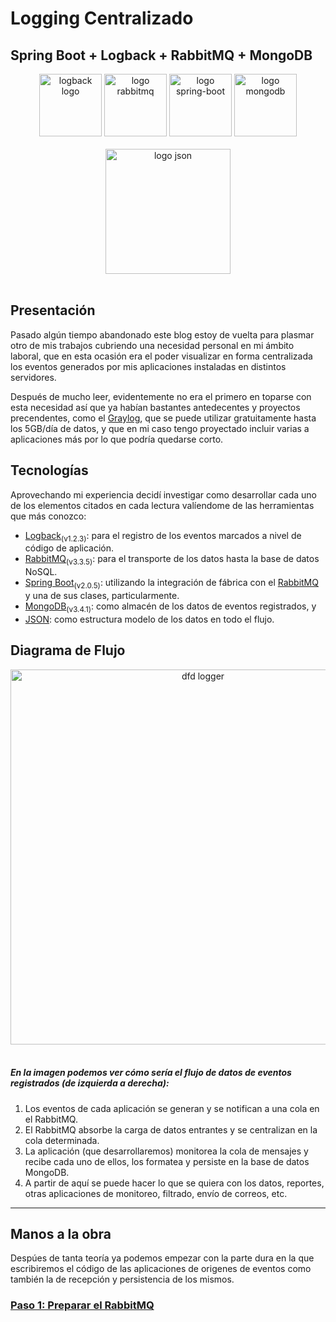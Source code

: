 # Logging Centralizado

## Spring Boot + Logback + RabbitMQ + MongoDB

<div align="center">
<img src="https://drive.google.com/uc?id=1AocSmYP20Lu3o0jIai-O3N2dCkwzRMl2" width="100" alt="logback logo"/>
<img src="https://drive.google.com/uc?id=10DadrJ-pfkwcWLIEQXkrnt0A7lHIxZyk" width="100" alt="logo rabbitmq"/>
<img src="https://drive.google.com/uc?id=173WPgVpK5eHkAyI84qLo_d8lNE0bcvb-" width="100" alt="logo spring-boot"/>
<img src="https://drive.google.com/uc?id=1VM92SaWbjKGYUAibjhEkrXI0K_RrADBm" width="100" alt="logo mongodb"/>
</div><br/>
<div align="center">
<img src="https://drive.google.com/uc?id=1gIX_QEYZFQTYoAlCS6Ab9XlkERxFStUS" width="200" alt="logo json"/>
</div>
<br/>

## Presentación

Pasado algún tiempo abandonado este blog estoy de vuelta para plasmar otro de mis trabajos  cubriendo una necesidad personal en mi ámbito laboral, que en esta ocasión era el poder visualizar en forma centralizada los eventos generados por mis aplicaciones instaladas en distintos servidores.

Después de mucho leer, evidentemente no era el primero en toparse con esta necesidad así que ya habían bastantes antedecentes y proyectos precendentes, como el  [Graylog](https://www.graylog.org/overview), que se puede utilizar gratuitamente hasta los 5GB/día de datos, y que en mi caso tengo proyectado incluir varias a aplicaciones más por lo que podría quedarse corto.


## Tecnologías

Aprovechando mi experiencia decidí investigar como desarrollar cada uno de los elementos citados en cada lectura valíendome de las herramientas que más conozco:

- [Logback](https://logback.qos.ch/)<sub>(v1.2.3)</sub>: para el registro de los eventos marcados a nivel de código de aplicación.
- [RabbitMQ](https://www.rabbitmq.com/)<sub>(v3.3.5)</sub>: para el transporte de los datos hasta la base de datos NoSQL.
- [Spring Boot](https://spring.io/projects/spring-boot)<sub>(v2.0.5)</sub>: utilizando la integración de fábrica con el [RabbitMQ](https://www.rabbitmq.com/) y una de sus clases, particularmente.
- [MongoDB](https://www.mongodb.com/es)<sub>(v3.4.1)</sub>: como almacén de los datos de eventos registrados, y
- [JSON](https://www.json.org/): como estructura modelo de los datos en todo el flujo.


## Diagrama de Flujo

<div align="center"><img src="https://drive.google.com/uc?id=1VMny-HWh1Ez-ezZ1Q1UqBBhS9d-1AzIx" width="600" alt="dfd logger"/></div>
<br/>


##### En la imagen podemos ver cómo sería el flujo de datos de eventos registrados (de izquierda a derecha):

1. Los eventos de cada aplicación se generan y se notifican a una cola en el RabbitMQ.
2. El RabbitMQ absorbe la carga de datos entrantes y se centralizan en la cola determinada.
3. La aplicación (que desarrollaremos) monitorea la cola de mensajes y recibe cada uno de ellos, los formatea y persiste en la base de datos MongoDB.
4. A partir de aquí se puede hacer lo que se quiera con los datos, reportes, otras aplicaciones de monitoreo, filtrado, envío de correos, etc.

----

## Manos a la obra

Despúes de tanta teoría ya podemos empezar con la parte dura en la que escribiremos el código de las aplicaciones de origenes de eventos como también la de recepción y persistencia de los mismos.

### [Paso 1: Preparar el RabbitMQ](./mongolog/rabbitconf)
